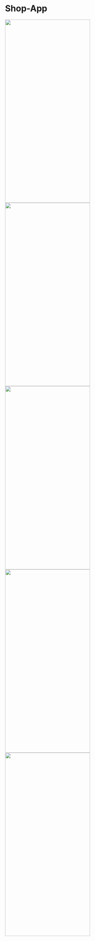 # Shop-App
<img src="https://user-images.githubusercontent.com/101335124/161467079-b59353aa-3a36-4533-b2c0-5a4ed62cae2f.png" width=280px% height=600px%>
<img src="https://user-images.githubusercontent.com/101335124/161466758-bd25b7ca-60a1-47ea-9997-d8715cc27b14.png" width=280px% height=600px%>
<img src="https://user-images.githubusercontent.com/101335124/161466734-4d1d31df-8cb2-4461-a8b0-f15a2497b92a.png" width=280px% height=600px%>
<img src="https://user-images.githubusercontent.com/101335124/161467208-b19603be-5a31-4164-a778-52e91be7f8e5.png" width=280px% height=600px%>
<img src="https://user-images.githubusercontent.com/101335124/161467321-b7209468-2c09-4890-8ec2-4e1637895325.png" width=280px% height=600px%>

